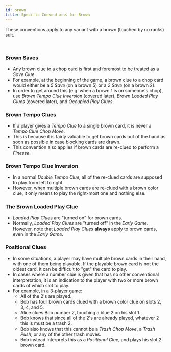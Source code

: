 ```yaml
---
id: brown
title: Specific Conventions for Brown
---
```


These conventions apply to any variant with a brown (touched by no ranks) suit.

<br />

### Brown Saves

- Any brown clue to a chop card is first and foremost to be treated as a *Save Clue*.
- For example, at the beginning of the game, a brown clue to a chop card would either be a *5 Save* (on a brown 5) or a *2 Save* (on a brown 2).
- In order to get around this (e.g. when a brown 1 is on someone's chop), use *Brown Tempo Clue Inversion* (covered later), *Brown Loaded Play Clues* (covered later), and *Occupied Play Clues*.

### Brown Tempo Clues

- If a player gives a *Tempo Clue* to a single brown card, it is never a *Tempo Clue Chop Move*.
- This is because it is fairly valuable to get brown cards out of the hand as soon as possible in case blocking cards are drawn.
- This convention also applies if brown cards are re-clued to perform a *Finesse*.

### Brown Tempo Clue Inversion

- In a normal *Double Tempo Clue*, all of the re-clued cards are supposed to play from left to right.
- However, when multiple brown cards are re-clued with a brown color clue, it only means to play the right-most one and nothing else.

### The Brown Loaded Play Clue

- *Loaded Play Clues* are "turned on" for brown cards.
- Normally, *Loaded Play Clues* are "turned off" in the *Early Game*. However, note that *Loaded Play Clues* **always** apply to brown cards, even in the *Early Game*.

### Positional Clues

- In some situations, a player may have multiple brown cards in their hand, with one of them being playable. If the playable brown card is not the oldest card, it can be difficult to "get" the card to play.
- In cases where a number clue is given that has no other conventional interpretation, it is an indication to the player with two or more brown cards of which slot to play.
- For example, in a 3-player game:
  - All of the 2's are played.
  - Bob has four brown cards clued with a brown color clue on slots 2, 3, 4, and 5.
  - Alice clues Bob number 2, touching a blue 2 on his slot 1.
  - Bob knows that since all of the 2's are already played, whatever 2 this is must be a trash 2.
  - Bob also knows that this cannot be a *Trash Chop Move*, a *Trash Push*, or any of the other trash moves.
  - Bob instead interprets this as a *Positional Clue*, and plays his slot 2 brown card.

